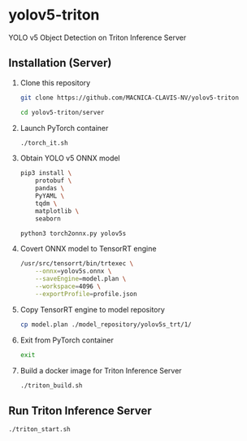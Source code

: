 # yolov5-triton
YOLO v5 Object Detection on Triton Inference Server

## Installation (Server)

1. Clone this repository

	```bash
	git clone https://github.com/MACNICA-CLAVIS-NV/yolov5-triton
	```

	```bash
	cd yolov5-triton/server
	```
	
1. Launch PyTorch container

	```bash
	./torch_it.sh
	```

1. Obtain YOLO v5 ONNX model

	```bash
	pip3 install \
        protobuf \
		pandas \
		PyYAML \
		tqdm \
		matplotlib \
		seaborn
	```

	```bash
	python3 torch2onnx.py yolov5s
	```

1. Covert ONNX model to TensorRT engine

	```bash
	/usr/src/tensorrt/bin/trtexec \
		--onnx=yolov5s.onnx \
		--saveEngine=model.plan \
		--workspace=4096 \
		--exportProfile=profile.json
	```

1. Copy TensorRT engine to model repository

	```bash
	cp model.plan ./model_repository/yolov5s_trt/1/
	```

1. Exit from PyTorch container

	```bash
	exit
	```

1. Build a docker image for Triton Inference Server

	```bash
	./triton_build.sh
	```

## Run Triton Inference Server

```bash
./triton_start.sh
```
